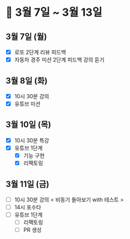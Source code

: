 # 🐯 3월 7일 ~ 3월 13일

## 3월 7일 (월)

- [x] 로또 2단계 리뷰 피드백
- [x] 자동차 경주 미션 2단계 피드백 강의 듣기

## 3월 8일 (화)

- [x] 10시 30분 강의
- [x] 유튜브 미션

## 3월 10일 (목)

- [x] 10시 30분 특강
- [x] 유튜브 1단계
  - [x] 기능 구현
  - [x] 리팩토링

## 3월 11일 (금)

- [ ] 10시 30분 강의 < 비동기 돌아보기 with 테스트 >
- [ ] 14시 포수타
- [ ] 유튜브 1단계
  - [ ] 리팩토링
  - [ ] PR 생성
